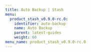 ```yaml
---
title: Auto Backup | Stash
menu:
  product_stash_v0.9.0-rc.0:
    identifier: auto-backup
    name: Auto Backup
    parent: latest-guides
    weight: 60
menu_name: product_stash_v0.9.0-rc.0
---
```

